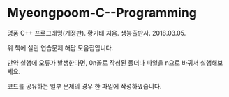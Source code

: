 # Myeongpoom-C--Programming
명품 C++ 프로그래밍(개정판). 황기태 지음. 생능출판사. 2018.03.05.

위 책에 실린 연습문제 해답 모음집입니다.

만약 실행에 오류가 발생한다면, 0n꼴로 작성된 폴더나 파일을 n으로 바꿔서 실행해보세요.

코드를 공유하는 일부 문제의 경우 한 파일에 작성하였습니다.
